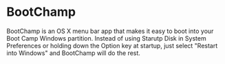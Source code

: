 # BootChamp

BootChamp is an OS X menu bar app that makes it easy to boot into your Boot Camp Windows partition. Instead of using Starutp Disk in System Preferences or holding down the Option key at startup, just select "Restart into Windows" and BootChamp will do the rest.
